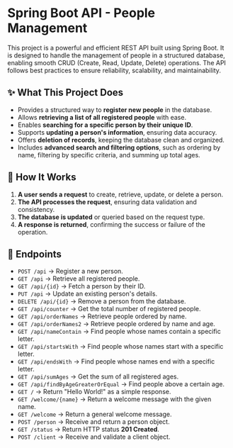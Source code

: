 # Spring Boot API - People Management

This project is a powerful and efficient REST API built using Spring Boot. It is designed to handle the management of people in a structured database, enabling smooth CRUD (Create, Read, Update, Delete) operations. The API follows best practices to ensure reliability, scalability, and maintainability.

## ✨ What This Project Does
- Provides a structured way to **register new people** in the database.
- Allows **retrieving a list of all registered people** with ease.
- Enables **searching for a specific person by their unique ID**.
- Supports **updating a person's information**, ensuring data accuracy.
- Offers **deletion of records**, keeping the database clean and organized.
- Includes **advanced search and filtering options**, such as ordering by name, filtering by specific criteria, and summing up total ages.

## 🚀 How It Works
1. **A user sends a request** to create, retrieve, update, or delete a person.
2. **The API processes the request**, ensuring data validation and consistency.
3. **The database is updated** or queried based on the request type.
4. **A response is returned**, confirming the success or failure of the operation.

## 📖 Endpoints
- `POST /api` → Register a new person.
- `GET /api` → Retrieve all registered people.
- `GET /api/{id}` → Fetch a person by their ID.
- `PUT /api` → Update an existing person's details.
- `DELETE /api/{id}` → Remove a person from the database.
- `GET /api/counter` → Get the total number of registered people.
- `GET /api/orderNames` → Retrieve people ordered by name.
- `GET /api/orderNames2` → Retrieve people ordered by name and age.
- `GET /api/nameContain` → Find people whose names contain a specific letter.
- `GET /api/startsWith` → Find people whose names start with a specific letter.
- `GET /api/endsWith` → Find people whose names end with a specific letter.
- `GET /api/sumAges` → Get the sum of all registered ages.
- `GET /api/findByAgeGreaterOrEqual` → Find people above a certain age.
- `GET /` → Return "Hello World!" as a simple response.
- `GET /welcome/{name}` → Return a welcome message with the given name.
- `GET /welcome` → Return a general welcome message.
- `POST /person` → Receive and return a person object.
- `GET /status` → Return HTTP status **201 Created**.
- `POST /client` → Receive and validate a client object.



